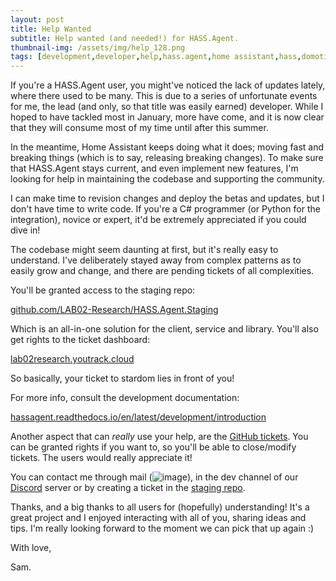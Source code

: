 ```yaml
---
layout: post
title: Help Wanted
subtitle: Help wanted (and needed!) for HASS.Agent.
thumbnail-img: /assets/img/help_128.png
tags: [development,developer,help,hass.agent,home assistant,hass,domotica,automation,csharp]
---
```


If you're a HASS.Agent user, you might've noticed the lack of updates lately, where there used to be many. This is due to a series of unfortunate events for me, the lead (and only, so that title was easily earned) developer. While I hoped to have tackled most in January, more have come, and it is now clear that they will consume most of my time until after this summer.

In the meantime, Home Assistant keeps doing what it does; moving fast and breaking things (which is to say, releasing breaking changes). To make sure that HASS.Agent stays current, and even implement new features, I'm looking for help in maintaining the codebase and supporting the community.

I can make time to revision changes and deploy the betas and updates, but I don't have time to write code. If you're a C# programmer (or Python for the integration), novice or expert, it'd be extremely appreciated if you could dive in!

The codebase might seem daunting at first, but it's really easy to understand. I've deliberately stayed away from complex patterns as to easily grow and change, and there are pending tickets of all complexities.

You'll be granted access to the staging repo:

[github.com/LAB02-Research/HASS.Agent.Staging](https://github.com/LAB02-Research/HASS.Agent.Staging)

Which is an all-in-one solution for the client, service and library. You'll also get rights to the ticket dashboard:

[lab02research.youtrack.cloud](https://lab02research.youtrack.cloud/)

So basically, your ticket to stardom lies in front of you!

For more info, consult the development documentation:

[hassagent.readthedocs.io/en/latest/development/introduction](https://hassagent.readthedocs.io/en/latest/development/introduction/)

Another aspect that can *really* use your help, are the [GitHub tickets](https://github.com/LAB02-Research/HASS.Agent/issues). You can be granted rights if you want to, so you'll be able to close/modify tickets. The users would really appreciate it!

You can contact me through mail (![image](https://user-images.githubusercontent.com/81011038/203284031-5c07e7e9-83b8-4b55-9c3f-f9659a117789.png)), in the dev channel of our [Discord](https://discord.gg/nMvqzwrVBU) server or by creating a ticket in the [staging repo](https://github.com/LAB02-Research/HASS.Agent.Staging/issues).

Thanks, and a big thanks to all users for (hopefully) understanding! It's a great project and I enjoyed interacting with all of you, sharing ideas and tips. I'm really looking forward to the moment we can pick that up again :)

With love,

Sam.